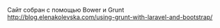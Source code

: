 Сайт собран с помощью Bower и Grunt http://blog.elenakolevska.com/using-grunt-with-laravel-and-bootstrap/